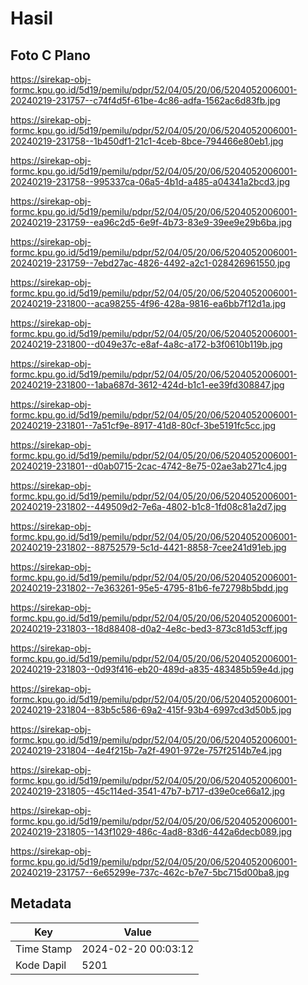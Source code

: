# Hasil

## Foto C Plano

https://sirekap-obj-formc.kpu.go.id/5d19/pemilu/pdpr/52/04/05/20/06/5204052006001-20240219-231757--c74f4d5f-61be-4c86-adfa-1562ac6d83fb.jpg

https://sirekap-obj-formc.kpu.go.id/5d19/pemilu/pdpr/52/04/05/20/06/5204052006001-20240219-231758--1b450df1-21c1-4ceb-8bce-794466e80eb1.jpg

https://sirekap-obj-formc.kpu.go.id/5d19/pemilu/pdpr/52/04/05/20/06/5204052006001-20240219-231758--995337ca-06a5-4b1d-a485-a04341a2bcd3.jpg

https://sirekap-obj-formc.kpu.go.id/5d19/pemilu/pdpr/52/04/05/20/06/5204052006001-20240219-231759--ea96c2d5-6e9f-4b73-83e9-39ee9e29b6ba.jpg

https://sirekap-obj-formc.kpu.go.id/5d19/pemilu/pdpr/52/04/05/20/06/5204052006001-20240219-231759--7ebd27ac-4826-4492-a2c1-028426961550.jpg

https://sirekap-obj-formc.kpu.go.id/5d19/pemilu/pdpr/52/04/05/20/06/5204052006001-20240219-231800--aca98255-4f96-428a-9816-ea6bb7f12d1a.jpg

https://sirekap-obj-formc.kpu.go.id/5d19/pemilu/pdpr/52/04/05/20/06/5204052006001-20240219-231800--d049e37c-e8af-4a8c-a172-b3f0610b119b.jpg

https://sirekap-obj-formc.kpu.go.id/5d19/pemilu/pdpr/52/04/05/20/06/5204052006001-20240219-231800--1aba687d-3612-424d-b1c1-ee39fd308847.jpg

https://sirekap-obj-formc.kpu.go.id/5d19/pemilu/pdpr/52/04/05/20/06/5204052006001-20240219-231801--7a51cf9e-8917-41d8-80cf-3be5191fc5cc.jpg

https://sirekap-obj-formc.kpu.go.id/5d19/pemilu/pdpr/52/04/05/20/06/5204052006001-20240219-231801--d0ab0715-2cac-4742-8e75-02ae3ab271c4.jpg

https://sirekap-obj-formc.kpu.go.id/5d19/pemilu/pdpr/52/04/05/20/06/5204052006001-20240219-231802--449509d2-7e6a-4802-b1c8-1fd08c81a2d7.jpg

https://sirekap-obj-formc.kpu.go.id/5d19/pemilu/pdpr/52/04/05/20/06/5204052006001-20240219-231802--88752579-5c1d-4421-8858-7cee241d91eb.jpg

https://sirekap-obj-formc.kpu.go.id/5d19/pemilu/pdpr/52/04/05/20/06/5204052006001-20240219-231802--7e363261-95e5-4795-81b6-fe72798b5bdd.jpg

https://sirekap-obj-formc.kpu.go.id/5d19/pemilu/pdpr/52/04/05/20/06/5204052006001-20240219-231803--18d88408-d0a2-4e8c-bed3-873c81d53cff.jpg

https://sirekap-obj-formc.kpu.go.id/5d19/pemilu/pdpr/52/04/05/20/06/5204052006001-20240219-231803--0d93f416-eb20-489d-a835-483485b59e4d.jpg

https://sirekap-obj-formc.kpu.go.id/5d19/pemilu/pdpr/52/04/05/20/06/5204052006001-20240219-231804--83b5c586-69a2-415f-93b4-6997cd3d50b5.jpg

https://sirekap-obj-formc.kpu.go.id/5d19/pemilu/pdpr/52/04/05/20/06/5204052006001-20240219-231804--4e4f215b-7a2f-4901-972e-757f2514b7e4.jpg

https://sirekap-obj-formc.kpu.go.id/5d19/pemilu/pdpr/52/04/05/20/06/5204052006001-20240219-231805--45c114ed-3541-47b7-b717-d39e0ce66a12.jpg

https://sirekap-obj-formc.kpu.go.id/5d19/pemilu/pdpr/52/04/05/20/06/5204052006001-20240219-231805--143f1029-486c-4ad8-83d6-442a6decb089.jpg

https://sirekap-obj-formc.kpu.go.id/5d19/pemilu/pdpr/52/04/05/20/06/5204052006001-20240219-231757--6e65299e-737c-462c-b7e7-5bc715d00ba8.jpg


## Metadata

| Key        | Value               |
| ---------- | ------------------- |
| Time Stamp | 2024-02-20 00:03:12 |
| Kode Dapil | 5201                |



